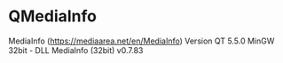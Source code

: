 # QMediaInfo
MediaInfo (https://mediaarea.net/en/MediaInfo) Version QT 5.5.0 MinGW 32bit - DLL MediaInfo (32bit) v0.7.83
